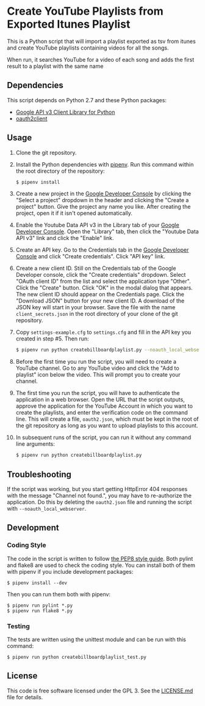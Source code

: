 # Create YouTube Playlists from Exported Itunes Playlist

This is a Python script that will import a playlist exported as tsv from itunes
and create YouTube playlists containing videos for all the songs.

When run, it searches YouTube for a video of each
song and adds the first result to a playlist with the same name

## Dependencies

This script depends on Python 2.7 and these Python packages:

- [Google API v3 Client Library for Python](https://developers.google.com/api-client-library/python/)
- [oauth2client](https://github.com/googleapis/oauth2client)

## Usage

1. Clone the git repository.

2. Install the Python dependencies with [pipenv](https://docs.pipenv.org/).
   Run this command within the root directory of the repository:

   ```sh
   $ pipenv install
   ```

3. Create a new project in the
   [Google Developer Console](https://console.developers.google.com/)
   by clicking the "Select a project" dropdown in the header and clicking the
   "Create a project" button. Give the project any name you like. After
   creating the project, open it if it isn't opened automatically.

4. Enable the Youtube Data API v3 in the Library tab of your
   [Google Developer Console](https://console.developers.google.com/). Open the
   "Library" tab, then click the "Youtube Data API v3" link and click the
   "Enable" link.

5. Create an API key. Go to the Credentials tab in the
   [Google Developer Console](https://console.developers.google.com/)
   and click "Create credentials". Click "API key" link.

6. Create a new client ID. Still on the Credentials tab of the Google Developer
   console, click the "Create credentials" dropdown. Select "OAuth client ID"
   from the list and select the application type "Other". Click the
   "Create" button. Click "OK" in the modal dialog that appears. The new
   client ID should appear on the Credentials page. Click the "Download JSON"
   button for your new client ID. A download of the JSON key will start in
   your browser. Save the file with the name `client_secrets.json` in the
   root directory of your clone of the git repository.

7. Copy `settings-example.cfg` to `settings.cfg` and fill in the API key you
   created in step #5. Then run:

   ```sh
   $ pipenv run python createbillboardplaylist.py --noauth_local_webserver
   ```

8. Before the first time you run the script, you will need to create a YouTube
   channel. Go to any YouTube video and click the "Add to playlist" icon
   below the video. This will prompt you to create your channel.

9. The first time you run the script, you will have to authenticate the
   application in a web browser. Open the URL that the script outputs,
   approve the application for the YouTube Account in which you want to
   create the playlists, and enter the verification code on the command line.
   This will create a file, `oauth2.json`, which must be kept in the root
   of the git repository as long as you want to upload playlists to this
   account.

10. In subsequent runs of the script, you can run it without any command line
    arguments:

    ```sh
    $ pipenv run python createbillboardplaylist.py
    ```

## Troubleshooting

If the script was working, but you start getting HttpError 404 responses with
the message "Channel not found.", you may have to re-authorize the application.
Do this by deleting the `oauth2.json` file and running the script
with `--noauth_local_webserver`.

## Development

### Coding Style

The code in the script is written to follow
[the PEP8 style guide](https://www.python.org/dev/peps/pep-0008/).
Both pylint and flake8 are used to check the coding style. You can install
both of them with pipenv if you include development packages:

```
$ pipenv install --dev
```

Then you can run them both with pipenv:

```
$ pipenv run pylint *.py
$ pipenv run flake8 *.py
```

### Testing

The tests are written using the unittest module and can be run with this
command:

```
$ pipenv run python createbillboardplaylist_test.py
```

## License

This code is free software licensed under the GPL 3. See the
[LICENSE.md](LICENSE.md) file for details.
